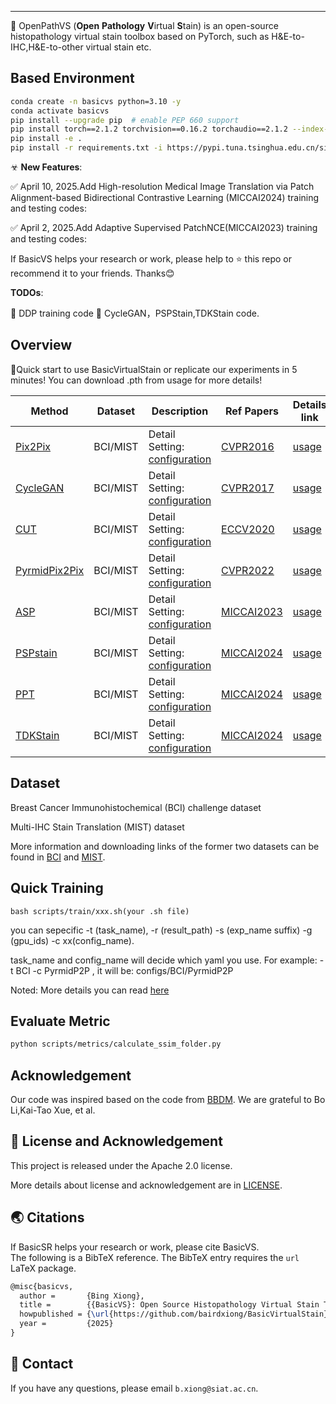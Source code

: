

---

🧬 OpenPathVS (**Open** **Pathology** **V**irtual **S**tain) is an open-source histopathology virtual stain toolbox based on PyTorch, such as H&E-to-IHC,H&E-to-other virtual stain etc.

##  Based Environment 
```bash
conda create -n basicvs python=3.10 -y
conda activate basicvs
pip install --upgrade pip  # enable PEP 660 support
pip install torch==2.1.2 torchvision==0.16.2 torchaudio==2.1.2 --index-url https://download.pytorch.org/whl/cu118
pip install -e .
pip install -r requirements.txt -i https://pypi.tuna.tsinghua.edu.cn/simple
```

☣ **New Features**:

✅  April 10, 2025.Add High-resolution Medical Image Translation via Patch Alignment-based Bidirectional Contrastive Learning (MICCAI2024) training and testing codes: 

✅  April 2, 2025.Add Adaptive Supervised PatchNCE(MICCAI2023) training and testing codes: 

If BasicVS helps your research or work, please help to ⭐ this repo or recommend it to your friends. Thanks😊 <br>

**TODOs**:

🔳 DDP training code
🔳  CycleGAN，PSPStain,TDKStain code.

## Overview
🚀Quick start to use BasicVirtualStain or replicate our experiments in 5 minutes!
You can download .pth from usage for more details!

| Method                                                                                            | Dataset       | Description                                                                                                                                                                                                                | Ref Papers     | Details link                              |
|----------------------------------------------------------------------------------------------------|--------------------|----------------------------------------------------------------------------------------------------------------------------------------------------------------------------------------------------------------------------|--------------------------------------|-----------------------------------------|
| [Pix2Pix]() | BCI/MIST                | Detail Setting: [configuration](./configs/BCI/PyrmidP2P.yaml)                                                                                                                                                        | [CVPR2016](https://arxiv.org/pdf/2204.11425v1)         | [usage](./scripts/train/README.md) |
| [CycleGAN]() | BCI/MIST                | Detail Setting: [configuration](./configs/BCI/PyrmidP2P.yaml)                                                                                                                                                        | [CVPR2017](https://arxiv.org/pdf/2204.11425v1)         | [usage](./scripts/train/README.md) |
| [CUT]() | BCI/MIST                | Detail Setting: [configuration](./configs/BCI/PyrmidP2P.yaml)                                                                                                                                                        | [ECCV2020](https://arxiv.org/pdf/2204.11425v1)         | [usage](./scripts/train/pyrmidp2p_train_bci.sh) |
| [PyrmidPix2Pix]() | BCI/MIST                | Detail Setting: [configuration](./configs/BCI/PyrmidP2P.yaml)                                                                                                                                                        | [CVPR2022](https://arxiv.org/pdf/2204.11425v1)         | [usage](./scripts/train/README.md) |
| [ASP]() | BCI/MIST                | Detail Setting: [configuration](./configs/BCI/ASP.yaml)                                                                                                                                                        | [MICCAI2023](https://arxiv.org/pdf/2303.06193)         | [usage](./scripts/train/README.md) |
| [PSPstain]() | BCI/MIST                | Detail Setting: [configuration](./configs/BCI/ASP.yaml)                                                                                                                                                        | [MICCAI2024](https://arxiv.org/pdf/2303.06193)         | [usage](./scripts/train/README.md) |
| [PPT](https://github.com/coffeeNtv/PPT) | BCI/MIST                | Detail Setting: [configuration](./configs/BCI/ASP.yaml)                                                                                                                                                        | [MICCAI2024](https://link.springer.com/chapter/10.1007/978-3-031-72083-3_17)         | [usage](./scripts/train/README.md) |
| [TDKStain]() | BCI/MIST                | Detail Setting: [configuration](./configs/BCI/ASP.yaml)                                                                                                                                                        | [MICCAI2024](https://link.springer.com/chapter/10.1007/978-3-031-72083-3_17)         | [usage](./scripts/train/README.md) |

## Dataset 

 Breast Cancer Immunohistochemical (BCI) challenge dataset

Multi-IHC Stain Translation (MIST) dataset

More information and downloading links of the former two datasets can be found in [BCI](https://bupt-ai-cz.github.io/BCI/) and [MIST](https://github.com/lifangda01/AdaptiveSupervisedPatchNCE).

## Quick Training
```
bash scripts/train/xxx.sh(your .sh file)
```

you can sepecific -t (task_name), -r (result_path) -s (exp_name suffix) -g (gpu_ids) -c xx(config_name). 

task_name and config_name will decide which yaml you use. For example: -t BCI -c PyrmidP2P , it will be: configs/BCI/PyrmidP2P

Noted:
More details you can read [here](./assets/TrainREADME.md)

## Evaluate Metric
```bash
python scripts/metrics/calculate_ssim_folder.py 
```


## Acknowledgement
Our code was inspired based on the code from [BBDM](https://github.com/xuekt98/BBDM). We are grateful to Bo Li,Kai-Tao Xue, et al.

## 📜 License and Acknowledgement
This project is released under the Apache 2.0 license.

More details about license and acknowledgement are in [LICENSE](./LICENSE/LICENSE).


## 🌏 Citations

If BasicSR helps your research or work, please cite BasicVS.<br>
The following is a BibTeX reference. The BibTeX entry requires the `url` LaTeX package.

``` latex
@misc{basicvs,
  author =       {Bing Xiong},
  title =        {{BasicVS}: Open Source Histopathology Virtual Stain Toolbox},
  howpublished = {\url{https://github.com/bairdxiong/BasicVirtualStain}},
  year =         {2025}
}
```



## 📧 Contact

If you have any questions, please email `b.xiong@siat.ac.cn`.

<br>
